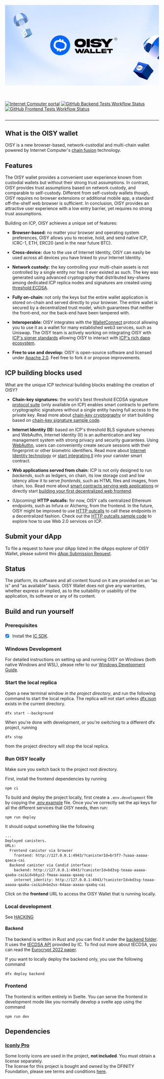 <div style="display:flex;flex-direction:column;">
  <a href="https://oisy.com/">
    <img src="./src/frontend/static/images/meta-share-v3.jpg" alt="OISY Wallet logo" role="presentation"/>
  </a>

<br/>
<br/>

[![Internet Computer portal](https://img.shields.io/badge/Internet-Computer-grey?logo=internet%20computer)](https://internetcomputer.org)
[![GitHub Backend Tests Workflow Status](https://img.shields.io/github/actions/workflow/status/dfinity/oisy-wallet/backend-tests.yml?logo=github&label=Backend%20Tests)](https://github.com/dfinity/oisy-wallet/actions/workflows/backend-tests.yml)
[![GitHub Frontend Tests Workflow Status](https://img.shields.io/github/actions/workflow/status/dfinity/oisy-wallet/frontend-checks.yml?logo=github&label=Frontend%20Tests)](https://github.com/dfinity/oisy-wallet/actions/workflows/frontend-checks.yml)

</div>

---

## What is the OISY wallet

OISY is a new browser-based, network-custodial and multi-chain wallet powered by Internet Computer's [chain fusion](https://internetcomputer.org/chainfusion) technology.

## Features

The OISY wallet provides a convenient user experience known from custodial wallets but without their strong trust assumptions. In contrast, OISY provides trust assumptions based on network custody, and comparable to self-custody. Different from self-custody wallets though, OISY requires no browser extensions or additional mobile app, a standard off-the-shelf web browser is sufficient. In conclusion, OISY provides an attractive user experience with a low entry barrier, yet requires no strong trust assumptions.

Building on ICP, OISY achieves a unique set of features:

- **Browser-based:** no matter your browser and operating system preferences, OISY allows you to receive, hold, and send native ICP, ICRC-1, ETH, ERC20 (and in the near future BTC).

- **Cross-device:** due to the use of Internet Identity, OISY can easily be used across all devices you have linked to your Internet Identity.

- **Network custody:** the key controlling your multi-chain assets is not controlled by a single entity nor has it ever existed as such. The key was generated using advanced cryptography that distributed key-shares among dedicated ICP replica nodes and signatures are created using [threshold ECDSA](https://internetcomputer.org/docs/current/developer-docs/integrations/t-ecdsa/).

- **Fully on-chain:** not only the keys but the entire wallet application is stored on-chain and served directly to your browser. The entire wallet is secured by a decentralized trust model, which guarantees that neither the front-end, nor the back-end have been tampered with.

- **Interoperable:** OISY integrates with the [WalletConnect](https://walletconnect.com/) protocol allowing you to use it as a wallet for many established web3 services, such as Uniswap. The OISY team is actively working on integrating OISY with [ICP's signer standards](https://github.com/dfinity/wg-identity-authentication/blob/main/topics/signer_standards_overview.md) allowing OISY to interact with [ICP's rich dapp ecosystem](https://internetcomputer.org/ecosystem).

- **Free to use and develop:** OISY is open-source software and licensed under [Apache 2.0](LICENSE). Feel free to fork it or propose improvements.

## ICP building blocks used

What are the unique ICP technical building blocks enabling the creation of OISY?

- **Chain-key signatures:** the world's best threshold ECDSA signature [protocol suite](https://eprint.iacr.org/2022/506) (only available on ICP) enables smart contracts to perform cryptographic signatures without a single entity having full access to the private key. Read more about [chain-key cryptography](https://internetcomputer.org/how-it-works/chain-key-technology/) or start building based on [chain-key signature sample code](https://github.com/dfinity/examples/tree/master/rust/threshold-ecdsa).

- **Internet Identity (II):** based on ICP's threshold BLS signature schemes and WebAuthn, Internet Identity (II) is an authentication and key management system with strong privacy and security guarantees. Using [WebAuthn](https://www.w3.org/TR/webauthn-3), users can conveniently create secure sessions with their fingerprint or other biometric identifiers. Read more about [Internet Identity technology](https://internetcomputer.org/internet-identity) or [start integrating II](https://internetcomputer.org/docs/current/developer-docs/integrations/internet-identity/integrate-identity) into your canister smart contract.

- **Web applications served from chain:** ICP is not only designed to run _backends_, such as ledgers, on chain, its low storage cost and low latency allow it to serve _frontends_, such as HTML files and images, from chain, too. Read more about [smart contracts serving web applications](https://internetcomputer.org/how-it-works/smart-contracts-serve-the-web/) or directly start [building your first decentralized web frontend](https://internetcomputer.org/docs/current/developer-docs/frontend/).

- (Upcoming) **HTTP outcalls:** for now, OISY calls centralized Ethereum endpoints, such as Infura or Alchemy, from the frontend. In the future, OISY might be improved to use [HTTP outcalls](https://internetcomputer.org/https-outcalls) to call these endpoints in a decentralized fashion. Check out the [HTTP outcalls sample code](https://internetcomputer.org/docs/current/developer-docs/integrations/https-outcalls/https-outcalls-how-to-use) to explore how to use Web 2.0 services on ICP.

## Submit your dApp

To file a request to have your dApp listed in the dApps explorer of OISY Wallet, please submit this [dApp Submission Request](https://github.com/dfinity/oisy-wallet/issues/new?assignees=&labels=&projects=&template=dapp_submission_request.md&title=Request+a+dApp+to+be+listed+on+the+OISY+Wallet+dApp+Explorer).

## Status

The platform, its software and all content found on it are provided on an “as is” and “as available” basis.
OISY Wallet does not give any warranties, whether express or implied, as to the suitability or usability of the application, its software or any of its content.

## Build and run yourself

### Prerequisites

- [x] Install the [IC SDK](https://internetcomputer.org/docs/current/developer-docs/setup/install/index.mdx).

### Windows Development

For detailed instructions on setting up and running OISY on Windows (both native Windows and WSL), please refer to our [Windows Development Guide](WINDOWS.md).

### Start the local replica

Open a new terminal window _in the project directory_, and run the following command to start the local replica. The replica will not start unless [dfx.json](dfx.json) exists in the current directory.

```
dfx start --background
```

When you're done with development, or you're switching to a different dfx project, running

```
dfx stop
```

from the project directory will stop the local replica.

### Run OISY locally

Make sure you switch back to the project root directory.

First, install the frontend dependencies by running

```
npm ci
```

To build and deploy the project locally, first create a `.env.development` file by copying the [.env.example](.env.example) file. Once you've correctly set the api keys for all the different services that OISY needs, then run:

```
npm run deploy
```

It should output something like the following

```
...
Deployed canisters.
URLs:
  Frontend canister via browser
    frontend: http://127.0.0.1:4943/?canisterId=br5f7-7uaaa-aaaaa-qaaca-cai
  Backend canister via Candid interface:
    backend: http://127.0.0.1:4943/?canisterId=bd3sg-teaaa-aaaaa-qaaba-cai&id=bkyz2-fmaaa-aaaaa-qaaaq-cai
    internet_identity: http://127.0.0.1:4943/?canisterId=bd3sg-teaaa-aaaaa-qaaba-cai&id=be2us-64aaa-aaaaa-qaabq-cai
```

Click on the **frontend** URL to access the OISY Wallet that is running locally.

### Local development

See [HACKING](HACKING.md)

#### Backend

The backend is written in Rust and you can find it under the [backend folder](./src/backend/). It uses the [tECDSA API](https://internetcomputer.org/docs/current/developer-docs/integrations/t-ecdsa/t-ecdsa-how-it-works) provided by IC. To find out more about tECDSA, you can read the [Eurocrypt 2022 paper](https://eprint.iacr.org/2021/1330.pdf).

If you want to locally deploy the backend only, you use the following command

```
dfx deploy backend
```

### Frontend

The frontend is written entirely in Svelte. You can serve the frontend in development mode like you normally develop a svelte app using the command

```
npm run dev
```

## Dependencies

[//]: # 'TODO: Add fonts that are bought and owned by DFINITY too.'

### [Iconly Pro](https://iconly.pro/)

Some Iconly icons are used in the project, **not included**. You must obtain a license separately.  
The license for this project is bought and owned by the DFINITY Foundation, please see terms and conditions [here](https://iconly.pro/pages/terms).
